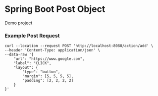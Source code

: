 # Spring Boot Post Object

Demo project

### Example Post Request
```
curl --location --request POST 'http://localhost:8080/action/add' \
--header 'Content-Type: application/json' \
--data-raw '{
    "url": "https://www.google.com",
    "label": "CLICK",
    "layout": {
        "type": "button",
        "margin": [5, 5, 5, 5],
        "padding": [2, 2, 2, 2]
    }
}'
```
